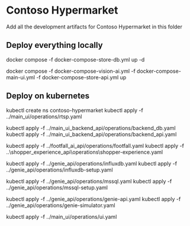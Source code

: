# Contoso Hypermarket

Add all the development artifacts for Contoso Hypermarket in this folder

## Deploy everything locally

docker compose -f docker-compose-store-db.yml up -d

docker compose -f docker-compose-vision-ai.yml -f docker-compose-main-ui.yml -f docker-compose-store-api.yml up

## Deploy on kubernetes

kubectl create ns contoso-hypermarket
kubectl apply -f ../main_ui/operations/rtsp.yaml

kubectl apply -f ../main_ui_backend_api/operations/backend_db.yaml
kubectl apply -f ../main_ui_backend_api/operations/backend_api.yaml

kubectl apply -f ../footfall_ai_api/operations/footfall.yaml
kubectl apply -f ..\shopper_experience_api\operations\shopper-experience.yaml

kubectl apply -f ../genie_api/operations/influxdb.yaml
kubectl apply -f ../genie_api/operations/influxdb-setup.yaml

kubectl apply -f ../genie_api/operations/mssql.yaml
kubectl apply -f ../genie_api/operations/mssql-setup.yaml

kubectl apply -f ../genie_api/operations/genie-api.yaml
kubectl apply -f ../genie_api/operations/genie-simulator.yaml

kubectl apply -f ../main_ui/operations/ui.yaml
